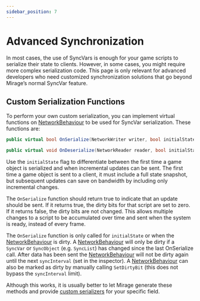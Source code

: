 ```yaml
---
sidebar_position: 7
---
```

# Advanced Synchronization

In most cases, the use of SyncVars is enough for your game scripts to serialize their state to clients. However, in some cases, you might require more complex serialization code. This page is only relevant for advanced developers who need customized synchronization solutions that go beyond Mirage’s normal SyncVar feature.

## Custom Serialization Functions

To perform your own custom serialization, you can implement virtual functions on [NetworkBehaviour](/docs/reference/Mirage/NetworkBehaviour) to be used for SyncVar serialization. These functions are:

```cs
public virtual bool OnSerialize(NetworkWriter writer, bool initialState);
```

```cs
public virtual void OnDeserialize(NetworkReader reader, bool initialState);
```

Use the `initialState` flag to differentiate between the first time a game object is serialized and when incremental updates can be sent. The first time a game object is sent to a client, it must include a full state snapshot, but subsequent updates can save on bandwidth by including only incremental changes.


The `OnSerialize` function should return true to indicate that an update should be sent. If it returns true, the dirty bits for that script are set to zero. If it returns false, the dirty bits are not changed. This allows multiple changes to a script to be accumulated over time and sent when the system is ready, instead of every frame.

The `OnSerialize` function is only called for `initialState` or when the [NetworkBehaviour](/docs/reference/Mirage/NetworkBehaviour) is dirty. A [NetworkBehaviour](/docs/reference/Mirage/NetworkBehaviour) will only be dirty if a `SyncVar` or `SyncObject` (e.g. `SyncList`) has changed since the last OnSerialize call. After data has been sent the [NetworkBehaviour](/docs/reference/Mirage/NetworkBehaviour) will not be dirty again until the next `syncInterval` (set in the inspector). A [NetworkBehaviour](/docs/reference/Mirage/NetworkBehaviour) can also be marked as dirty by manually calling `SetDirtyBit` (this does not bypass the `syncInterval` limit).
 
Although this works,  it is usually better to let Mirage generate these methods and provide [custom serializers](/docs/guides/serialization/data-types) for your specific field.
